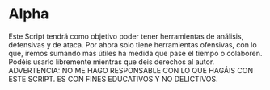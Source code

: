 # Alpha
Este Script tendrá como objetivo poder tener herramientas de análisis, defensivas y de ataca. Por ahora solo tiene herramientas ofensivas, con lo que, iremos sumando más útiles ha medida que pase el tiempo o colaboren. Podéis usarlo libremente mientras que deis derechos al autor. ADVERTENCIA: NO ME HAGO RESPONSABLE CON LO QUE HAGÁIS CON ESTE SCRIPT. ES CON FINES EDUCATIVOS Y NO DELICTIVOS.
